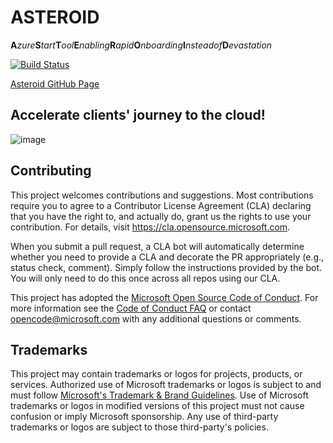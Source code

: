 # ASTEROID
**A**_zure_**S**_tart_**T**_ool_**E**_nabling_**R**_apid_**O**_nboarding_**I**_nsteadof_**D**_evastation_

[![Build Status](https://dev.azure.com/core-automotive/Landing-Zone-Generator/_apis/build/status/demirsenturk.Enterprise-Scale-Landing-Zone-Generator%20(6)?branchName=azure-pipelines)](https://dev.azure.com/core-automotive/Landing-Zone-Generator/_build/latest?definitionId=7&branchName=azure-pipelines)

[Asteroid GitHub Page](https://azure.github.io/Asteroid/)
## Accelerate clients' journey to the cloud!
![image](https://user-images.githubusercontent.com/33814219/198015061-e55f69c2-10aa-4321-ba9a-cec37fe8c2cc.png)

## Contributing

This project welcomes contributions and suggestions.  Most contributions require you to agree to a
Contributor License Agreement (CLA) declaring that you have the right to, and actually do, grant us
the rights to use your contribution. For details, visit https://cla.opensource.microsoft.com.

When you submit a pull request, a CLA bot will automatically determine whether you need to provide
a CLA and decorate the PR appropriately (e.g., status check, comment). Simply follow the instructions
provided by the bot. You will only need to do this once across all repos using our CLA.

This project has adopted the [Microsoft Open Source Code of Conduct](https://opensource.microsoft.com/codeofconduct/).
For more information see the [Code of Conduct FAQ](https://opensource.microsoft.com/codeofconduct/faq/) or
contact [opencode@microsoft.com](mailto:opencode@microsoft.com) with any additional questions or comments.

## Trademarks

This project may contain trademarks or logos for projects, products, or services. Authorized use of Microsoft 
trademarks or logos is subject to and must follow 
[Microsoft's Trademark & Brand Guidelines](https://www.microsoft.com/en-us/legal/intellectualproperty/trademarks/usage/general).
Use of Microsoft trademarks or logos in modified versions of this project must not cause confusion or imply Microsoft sponsorship.
Any use of third-party trademarks or logos are subject to those third-party's policies.
